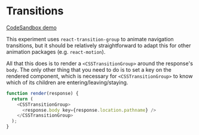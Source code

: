 # Transitions

[CodeSandbox demo](https://codesandbox.io/s/github/pshrmn/curi/tree/master/examples/react/transitions)

This experiment uses `react-transition-group` to animate navigation transitions, but it should be relatively straightforward to adapt this for other animation packages (e.g. `react-motion`).

All that this does is to render a `<CSSTransitionGroup>` around the response's `body`. The only other thing that you need to do is to set a key on the rendered component, which is necessary for `<CSSTransitionGroup>` to know which of its children are entering/leaving/staying. 

```js
function render(response) {
  return (
    <CSSTransitionGroup>
      <response.body key={response.location.pathname} />
    </CSSTransitionGroup>
  );
}
```
